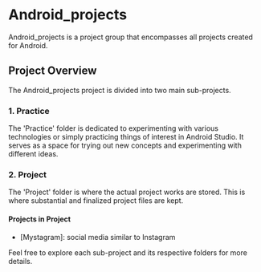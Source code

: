 # Android_projects

Android_projects is a project group that encompasses all projects created for Android.

## Project Overview

The Android_projects project is divided into two main sub-projects.

### 1. Practice

The 'Practice' folder is dedicated to experimenting with various technologies or simply practicing things of interest in Android Studio. It serves as a space for trying out new concepts and experimenting with different ideas.

### 2. Project

The 'Project' folder is where the actual project works are stored. This is where substantial and finalized project files are kept.

#### Projects in Project

- [Mystagram]: social media similar to Instagram

Feel free to explore each sub-project and its respective folders for more details.

